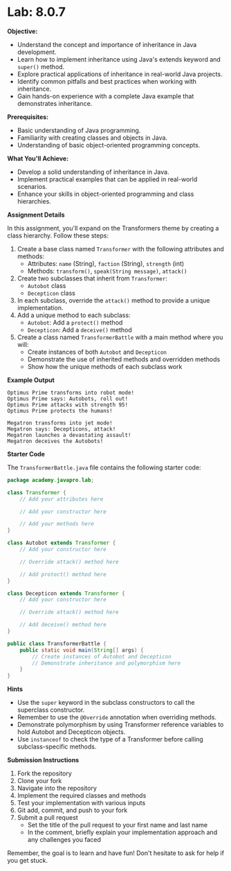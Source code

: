 # Lab: 8.0.7

**Objective:**

- Understand the concept and importance of inheritance in Java development.
- Learn how to implement inheritance using Java's extends keyword and `super()` method.
- Explore practical applications of inheritance in real-world Java projects.
- Identify common pitfalls and best practices when working with inheritance.
- Gain hands-on experience with a complete Java example that demonstrates inheritance.

**Prerequisites:**

- Basic understanding of Java programming.
- Familiarity with creating classes and objects in Java.
- Understanding of basic object-oriented programming concepts.

**What You'll Achieve:**

- Develop a solid understanding of inheritance in Java.
- Implement practical examples that can be applied in real-world scenarios.
- Enhance your skills in object-oriented programming and class hierarchies.

**Assignment Details**

In this assignment, you'll expand on the Transformers theme by creating a class hierarchy. Follow these steps:

1. Create a base class named `Transformer` with the following attributes and methods:
    - Attributes: `name` (String), `faction` (String), `strength` (int)
    - Methods: `transform()`, `speak(String message)`, `attack()`
2. Create two subclasses that inherit from `Transformer`:
    - `Autobot` class
    - `Decepticon` class
3. In each subclass, override the `attack()` method to provide a unique implementation.
4. Add a unique method to each subclass:
    - `Autobot`: Add a `protect()` method
    - `Decepticon`: Add a `deceive()` method
5. Create a class named `TransformerBattle` with a main method where you will:
    - Create instances of both `Autobot` and `Decepticon`
    - Demonstrate the use of inherited methods and overridden methods
    - Show how the unique methods of each subclass work

**Example Output**

```
Optimus Prime transforms into robot mode!
Optimus Prime says: Autobots, roll out!
Optimus Prime attacks with strength 95!
Optimus Prime protects the humans!

Megatron transforms into jet mode!
Megatron says: Decepticons, attack!
Megatron launches a devastating assault!
Megatron deceives the Autobots!
```

**Starter Code**

The `TransformerBattle.java` file contains the following starter code:

```java
package academy.javapro.lab;

class Transformer {
    // Add your attributes here

    // Add your constructor here

    // Add your methods here
}

class Autobot extends Transformer {
    // Add your constructor here

    // Override attack() method here

    // Add protect() method here
}

class Decepticon extends Transformer {
    // Add your constructor here

    // Override attack() method here

    // Add deceive() method here
}

public class TransformerBattle {
    public static void main(String[] args) {
        // Create instances of Autobot and Decepticon
        // Demonstrate inheritance and polymorphism here
    }
}

```

**Hints**

- Use the `super` keyword in the subclass constructors to call the superclass constructor.
- Remember to use the `@Override` annotation when overriding methods.
- Demonstrate polymorphism by using Transformer reference variables to hold Autobot and Decepticon objects.
- Use `instanceof` to check the type of a Transformer before calling subclass-specific methods.

**Submission Instructions**

1. Fork the repository
2. Clone your fork
3. Navigate into the repository
4. Implement the required classes and methods
5. Test your implementation with various inputs
6. Git add, commit, and push to your fork
7. Submit a pull request
    - Set the title of the pull request to your first name and last name
    - In the comment, briefly explain your implementation approach and any challenges you faced

Remember, the goal is to learn and have fun! Don't hesitate to ask for help if you get stuck.